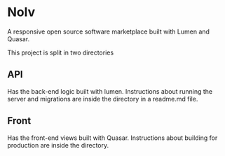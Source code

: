 # Nolv

A responsive open source software marketplace built with Lumen and Quasar.

This project is split in two directories

## API

Has the back-end logic built with lumen. Instructions about running the server and migrations are inside the directory in a readme.md file.

## Front

Has the front-end views built with Quasar. Instructions about building for production are inside the directory.